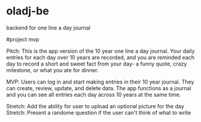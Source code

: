 # oladj-be
backend for one line a day journal

#project mvp

Pitch: This is the app version of the 10 year one line a day journal. Your daily entries for each day over 10 years are recorded, and you are reminded each day to record a short and sweet fact from your day- a funny quote, crazy milestone, or what you ate for dinner. 

MVP: Users can log in and start making entries in their 10 year journal. They can create, review, update, and delete data. The app functions as a journal and you can see all entries each day across 10 years at the same time. 

Stretch: Add the ability for user to upload an optional picture for the day
Stretch: Present a randome question if the user can't think of what to write
